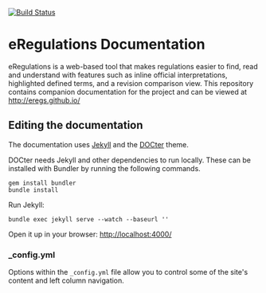 [![Build Status](https://travis-ci.org/eregs/eregs.github.io.svg?branch=master)](https://travis-ci.org/eregs/eregs.github.io)

eRegulations Documentation
============

eRegulations is a web-based tool that makes regulations easier to find, read
and understand with features such as inline official interpretations,
highlighted defined terms, and a revision comparison view. This repository
contains companion documentation for the project and can be viewed at
<http://eregs.github.io/>

## Editing the documentation

The documentation uses [Jekyll](http://jekyllrb.com/) and the [DOCter](https://github.com/cfpb/DOCter) theme.

DOCter needs Jekyll and other dependencies to run locally. These can be installed with Bundler by running the following commands.

```
gem install bundler
bundle install
```

Run Jekyll:

```
bundle exec jekyll serve --watch --baseurl ''
```

Open it up in your browser: <http://localhost:4000/>


### _config.yml

Options within the `_config.yml` file allow you to control some of the site's
content and left column navigation.
